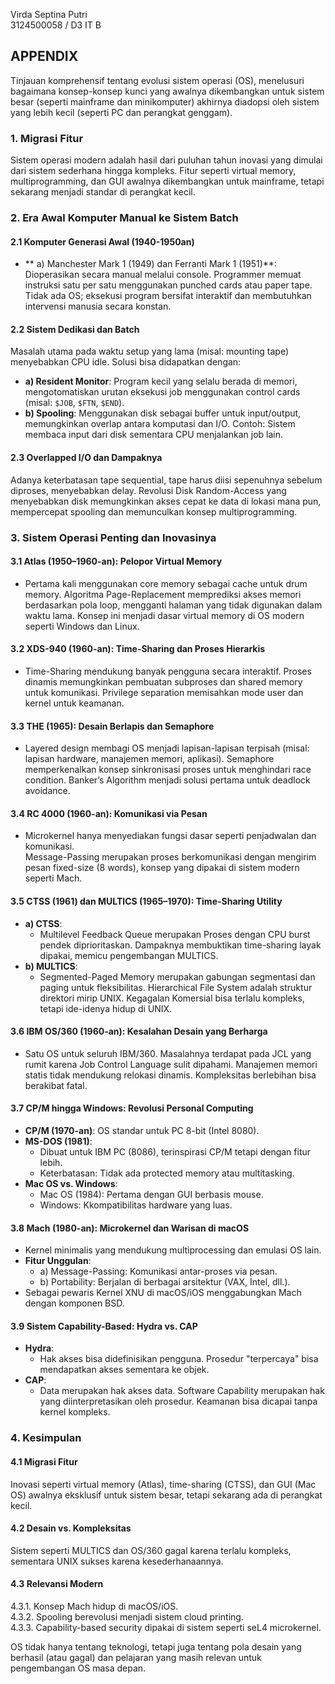 Virda Septina Putri  
3124500058 / D3 IT B  

## APPENDIX  

Tinjauan komprehensif tentang evolusi sistem operasi (OS), menelusuri bagaimana konsep-konsep kunci yang awalnya dikembangkan untuk sistem besar (seperti mainframe dan minikomputer) akhirnya diadopsi oleh sistem yang lebih kecil (seperti PC dan perangkat genggam).  

### 1. Migrasi Fitur  
Sistem operasi modern adalah hasil dari puluhan tahun inovasi yang dimulai dari sistem sederhana hingga kompleks. Fitur seperti virtual memory, multiprogramming, dan GUI awalnya dikembangkan untuk mainframe, tetapi sekarang menjadi standar di perangkat kecil.  

### 2. Era Awal Komputer Manual ke Sistem Batch  

#### 2.1 Komputer Generasi Awal (1940-1950an)  
- ** a) Manchester Mark 1 (1949) dan Ferranti Mark 1 (1951)**:  
  Dioperasikan secara manual melalui console. Programmer memuat instruksi satu per satu menggunakan punched cards atau paper tape. Tidak ada OS; eksekusi program bersifat interaktif dan membutuhkan intervensi manusia secara konstan.  

#### 2.2 Sistem Dedikasi dan Batch  
Masalah utama pada waktu setup yang lama (misal: mounting tape) menyebabkan CPU idle. Solusi bisa didapatkan dengan:  
- **a) Resident Monitor**: Program kecil yang selalu berada di memori, mengotomatiskan urutan eksekusi job menggunakan control cards (misal: `$JOB`, `$FTN`, `$END`).  
- **b) Spooling**: Menggunakan disk sebagai buffer untuk input/output, memungkinkan overlap antara komputasi dan I/O. Contoh: Sistem membaca input dari disk sementara CPU menjalankan job lain.  

#### 2.3 Overlapped I/O dan Dampaknya  
Adanya keterbatasan tape sequential, tape harus diisi sepenuhnya sebelum diproses, menyebabkan delay. Revolusi Disk Random-Access yang menyebabkan disk memungkinkan akses cepat ke data di lokasi mana pun, mempercepat spooling dan memunculkan konsep multiprogramming.  

### 3. Sistem Operasi Penting dan Inovasinya  

#### 3.1 Atlas (1950–1960-an): Pelopor Virtual Memory  
- Pertama kali menggunakan core memory sebagai cache untuk drum memory. Algoritma Page-Replacement memprediksi akses memori berdasarkan pola loop, mengganti halaman yang tidak digunakan dalam waktu lama. Konsep ini menjadi dasar virtual memory di OS modern seperti Windows dan Linux.  

#### 3.2 XDS-940 (1960-an): Time-Sharing dan Proses Hierarkis  
- Time-Sharing mendukung banyak pengguna secara interaktif. Proses dinamis memungkinkan pembuatan subproses dan shared memory untuk komunikasi. Privilege separation memisahkan mode user dan kernel untuk keamanan.  

#### 3.3 THE (1965): Desain Berlapis dan Semaphore  
- Layered design membagi OS menjadi lapisan-lapisan terpisah (misal: lapisan hardware, manajemen memori, aplikasi). Semaphore memperkenalkan konsep sinkronisasi proses untuk menghindari race condition. Banker’s Algorithm menjadi solusi pertama untuk deadlock avoidance.  

#### 3.4 RC 4000 (1960-an): Komunikasi via Pesan  
- Microkernel hanya menyediakan fungsi dasar seperti penjadwalan dan komunikasi.  
Message-Passing merupakan proses berkomunikasi dengan mengirim pesan fixed-size (8 words), konsep yang dipakai di sistem modern seperti Mach.  

#### 3.5 CTSS (1961) dan MULTICS (1965–1970): Time-Sharing Utility  
- **a) CTSS**:  
  - Multilevel Feedback Queue merupakan Proses dengan CPU burst pendek diprioritaskan. Dampaknya membuktikan time-sharing layak dipakai, memicu pengembangan MULTICS.  
- **b) MULTICS**:  
  - Segmented-Paged Memory merupakan gabungan segmentasi dan paging untuk fleksibilitas. Hierarchical File System adalah struktur direktori mirip UNIX. 
Kegagalan Komersial bisa terlalu kompleks, tetapi ide-idenya hidup di UNIX.  

#### 3.6 IBM OS/360 (1960-an): Kesalahan Desain yang Berharga  
- Satu OS untuk seluruh IBM/360. Masalahnya terdapat pada JCL yang rumit karena Job Control Language sulit dipahami. Manajemen memori statis tidak mendukung relokasi dinamis. Kompleksitas berlebihan bisa berakibat fatal.  

#### 3.7 CP/M hingga Windows: Revolusi Personal Computing  
- **CP/M (1970-an)**: OS standar untuk PC 8-bit (Intel 8080).  
- **MS-DOS (1981)**:  
  - Dibuat untuk IBM PC (8086), terinspirasi CP/M tetapi dengan fitur lebih.  
  - Keterbatasan: Tidak ada protected memory atau multitasking.  
- **Mac OS vs. Windows**:  
  - Mac OS (1984): Pertama dengan GUI berbasis mouse.  
  - Windows: Kkompatibilitas hardware yang luas.  

#### 3.8 Mach (1980-an): Microkernel dan Warisan di macOS  
- Kernel minimalis yang mendukung multiprocessing dan emulasi OS lain.  
- **Fitur Unggulan**:  
  - a) Message-Passing: Komunikasi antar-proses via pesan.  
  - b) Portability: Berjalan di berbagai arsitektur (VAX, Intel, dll.).  
- Sebagai pewaris Kernel XNU di macOS/iOS menggabungkan Mach dengan komponen BSD.  

#### 3.9 Sistem Capability-Based: Hydra vs. CAP  
- **Hydra**:  
  - Hak akses bisa didefinisikan pengguna. Prosedur "terpercaya" bisa mendapatkan akses sementara ke objek.  
- **CAP**:  
  - Data merupakan hak akses data. Software Capability merupakan hak yang diinterpretasikan oleh prosedur. Keamanan bisa dicapai tanpa kernel kompleks.  

### 4. Kesimpulan  
#### 4.1 Migrasi Fitur  
Inovasi seperti virtual memory (Atlas), time-sharing (CTSS), dan GUI (Mac OS) awalnya eksklusif untuk sistem besar, tetapi sekarang ada di perangkat kecil.  

#### 4.2 Desain vs. Kompleksitas  
Sistem seperti MULTICS dan OS/360 gagal karena terlalu kompleks, sementara UNIX sukses karena kesederhanaannya.  

#### 4.3 Relevansi Modern  
4.3.1. Konsep Mach hidup di macOS/iOS.  
4.3.2. Spooling berevolusi menjadi sistem cloud printing.  
4.3.3. Capability-based security dipakai di sistem seperti seL4 microkernel.  

OS tidak hanya tentang teknologi, tetapi juga tentang pola desain yang berhasil (atau gagal) dan pelajaran yang masih relevan untuk pengembangan OS masa depan.  
